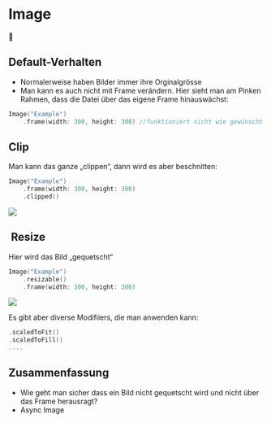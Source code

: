 # Image
🧩

## Default-Verhalten
- Normalerweise haben Bilder immer ihre Orginalgrösse
 - Man kann es auch nicht mit Frame verändern. Hier sieht man am Pinken Rahmen, dass die Datei über das eigene Frame hinauswächst:

```swift
Image("Example")
    .frame(width: 300, height: 300) //funktioniert nicht wie gewünscht
```

## Clip
Man kann das ganze „clippen“, dann wird es aber beschnitten:

```swift
Image("Example")
    .frame(width: 300, height: 300)
    .clipped()
```

![][image-1]

##  Resize

Hier wird das Bild „gequetscht“

```swift
Image("Example")
    .resizable()
    .frame(width: 300, height: 300)
```

![][image-2]

Es gibt aber diverse Modifiiers, die man anwenden kann: 

```swift
.scaledToFit()
.scaledToFill()
....
```

## Zusammenfassung
- Wie geht man sicher dass ein Bild nicht gequetscht wird und nicht über das Frame herausragt?
- Async Image


[image-1]:	assets/Bildschirmfoto%202022-07-26%20um%2012.51.37.png
[image-2]:	assets/Bildschirmfoto%202022-07-26%20um%2012.52.03.png